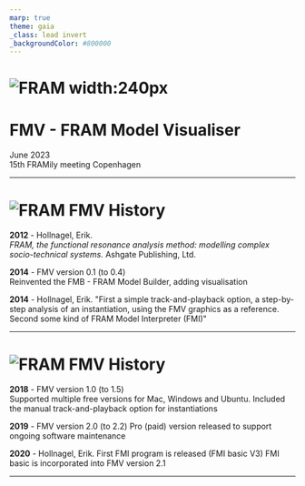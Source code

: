 ```yaml
---
marp: true
theme: gaia
_class: lead invert
_backgroundColor: #800000
---
```


# ![FRAM width:240px](https://zerprize.co.nz/assets/images/FRAM_icon_1.svg)
# FMV - FRAM Model Visualiser

June 2023  
15th FRAMily meeting Copenhagen  

---

# ![FRAM](https://zerprize.co.nz/assets/images/FRAM_icon_80.svg) FMV History

**2012** - Hollnagel, Erik.  
*FRAM, the functional resonance analysis method: modelling complex socio-technical systems.*  Ashgate Publishing, Ltd.

**2014** - FMV version 0.1 (to 0.4)  
Reinvented the FMB - FRAM Model Builder, adding visualisation

**2014** - Hollnagel, Erik.
"First a simple track-and-playback option, a step-by-step analysis of an instantiation, using the FMV graphics as a reference.  
Second some kind of FRAM Model Interpreter (FMI)"

---

# ![FRAM](https://zerprize.co.nz/assets/images/FRAM_icon_80.svg) FMV History

**2018** - FMV version 1.0 (to 1.5)  
Supported multiple free versions for Mac, Windows and Ubuntu. Included the manual track-and-playback option for instantiations

**2019** - FMV version 2.0 (to 2.2) 
Pro (paid) version released to support ongoing software maintenance

**2020** - Hollnagel, Erik. First FMI program is released (FMI basic V3)
FMI basic is incorporated into FMV version 2.1

---